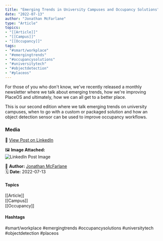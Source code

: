 ```yaml
---
title: "Emerging Trends in University Campuses and Occupancy Solutions"  
date: "2022-07-13"  
author: "Jonathan McFarlane"  
type: "Article"  
topics:  
- "[[Article]]"  
- "[[Campus]]"  
- "[[Occupancy]]"  
tags:  
- "#smart/workplace"  
- "#emergingtrends"  
- "#occupancysolutions"  
- "#universitytech"  
- "#objectdetection"  
- "#placeos"  
---
```

For those of you who don't know, we've recently released a monthly newsletter where we talk about emerging trends, how we're improving PlaceOS and ultimately, how we can all get to a better place.

This is our second edition where we talk emerging trends on university campuses, when to go with a custom or packaged solution and how an object detection sensor can be used to improve occupancy workflows.

### Media

🔗 [View Post on LinkedIn](https://www.linkedin.com/feed/update/urn:li:activity:6952806348455641088)  
  
🖼 **Image Attached:**  
![LinkedIn Post Image](https://media.licdn.com/dms/image/v2/D5612AQGIqpGtGV96qA/article-cover_image-shrink_423_752/article-cover_image-shrink_423_752/0/1657600505617?e=1747267200&v=beta&t=LidNPfqLh9EJ72vqwx36Hh7SuFWjbcLpPVRS0_IxptQ)  
  
👤 **Author:** [Jonathan McFarlane](https://www.linkedin.com/in/jonathanmcfarlane/)  
🗓️ **Date:** 2022-07-13

#### Topics

[[Article]]  
[[Campus]]  
[[Occupancy]]  
#### Hashtags

#smart/workplace #emergingtrends #occupancysolutions #universitytech #objectdetection #placeos